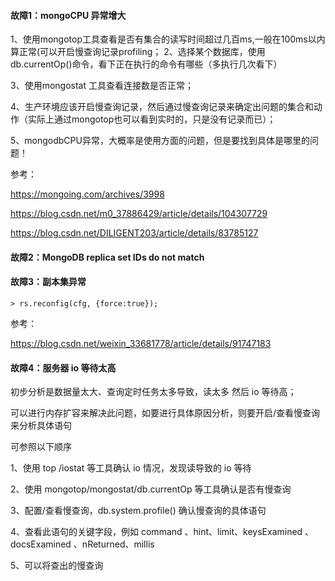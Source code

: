 #### 故障1：mongoCPU 异常增大

1、使用mongotop工具查看是否有集合的读写时间超过几百ms,一般在100ms以内算正常(可以开启慢查询记录profiling；
2、选择某个数据库，使用db.currentOp()命令，看下正在执行的命令有哪些（多执行几次看下）

3、使用mongostat 工具查看连接数是否正常；

4、生产环境应该开启慢查询记录，然后通过慢查询记录来确定出问题的集合和动作（实际上通过mongotop也可以看到实时的，只是没有记录而已）；

5、mongodbCPU异常，大概率是使用方面的问题，但是要找到具体是哪里的问题！

参考：

https://mongoing.com/archives/3998

https://blog.csdn.net/m0_37886429/article/details/104307729

https://blog.csdn.net/DILIGENT203/article/details/83785127



#### 故障2：MongoDB replica set IDs do not match



#### 故障3：副本集异常

```
> rs.reconfig(cfg, {force:true});
```

参考：

https://blog.csdn.net/weixin_33681778/article/details/91747183

#### 故障4：服务器 io 等待太高

初步分析是数据量太大、查询定时任务太多导致，读太多 然后 io 等待高；

可以进行内存扩容来解决此问题，如要进行具体原因分析，则要开启/查看慢查询来分析具体语句

可参照以下顺序

1、使用 top  /iostat 等工具确认 io 情况，发现读导致的 io 等待

2、使用 mongotop/mongostat/db.currentOp 等工具确认是否有慢查询

3、配置/查看慢查询，db.system.profile() 确认慢查询的具体语句

4、查看此语句的关键字段，例如 command 、hint、limit、keysExamined 、docsExamined 、nReturned、millis

5、可以将查出的慢查询



